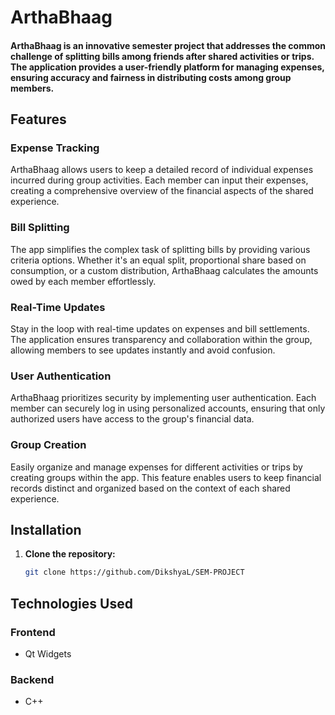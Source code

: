 
# ArthaBhaag

#### ArthaBhaag is an innovative semester project that addresses the common challenge of splitting bills among friends after shared activities or trips. The application provides a user-friendly platform for managing expenses, ensuring accuracy and fairness in distributing costs among group members.

## Features

### Expense Tracking

ArthaBhaag allows users to keep a detailed record of individual expenses incurred during group activities. Each member can input their expenses, creating a comprehensive overview of the financial aspects of the shared experience.

### Bill Splitting

The app simplifies the complex task of splitting bills by providing various criteria options. Whether it's an equal split, proportional share based on consumption, or a custom distribution, ArthaBhaag calculates the amounts owed by each member effortlessly.

### Real-Time Updates

Stay in the loop with real-time updates on expenses and bill settlements. The application ensures transparency and collaboration within the group, allowing members to see updates instantly and avoid confusion.

### User Authentication

ArthaBhaag prioritizes security by implementing user authentication. Each member can securely log in using personalized accounts, ensuring that only authorized users have access to the group's financial data.

### Group Creation

Easily organize and manage expenses for different activities or trips by creating groups within the app. This feature enables users to keep financial records distinct and organized based on the context of each shared experience.

## Installation

1. **Clone the repository:**
   ```bash
   git clone https://github.com/DikshyaL/SEM-PROJECT

## Technologies Used

### Frontend

- Qt Widgets

### Backend

- C++

